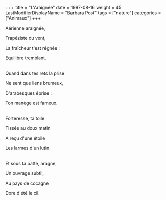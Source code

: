 +++
title = "L'Araignée"
date = 1997-08-16
weight = 45
LastModifierDisplayName = "Barbara Post"
tags = ["nature"]
categories = ["Animaux"]
+++

Aérienne araignée,

Trapéziste du vent,

La fraîcheur t'est régnée :

Equilibre tremblant.

 \
Quand dans tes rets la prise

Ne sent que liens brumeux,

D'arabesques éprise :

Ton manège est fameux.

 \
Forteresse, ta toile

Tissée au doux matin

A reçu d'une étoile

Les larmes d'un lutin.

 \
Et sous ta patte, aragne,

Un ouvrage subtil,

Au pays de cocagne

Dore d'été le cil.
